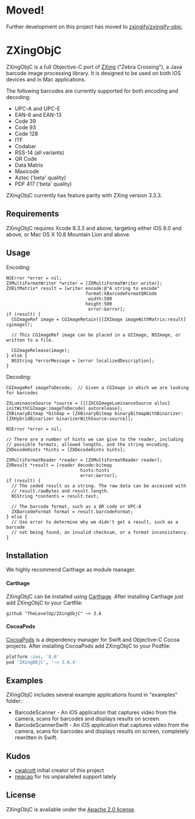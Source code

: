 # Moved!

Further development on this project has moved to [zxingify/zxingify-objc](https://github.com/zxingify/zxingify-objc).

# ZXingObjC

ZXingObjC is a full Objective-C port of [ZXing](https://github.com/zxing/zxing) ("Zebra Crossing"), a Java barcode image processing library. It is designed to be used on both iOS devices and in Mac applications.

The following barcodes are currently supported for both encoding and decoding:

* UPC-A and UPC-E
* EAN-8 and EAN-13
* Code 39
* Code 93
* Code 128
* ITF
* Codabar
* RSS-14 (all variants)
* QR Code
* Data Matrix
* Maxicode
* Aztec ('beta' quality)
* PDF 417 ('beta' quality)

ZXingObjC currently has feature parity with ZXing version 3.3.3.

## Requirements

ZXingObjC requires Xcode 8.3.3 and above, targeting either iOS 8.0 and above, or Mac OS X 10.8 Mountain Lion and above.

## Usage

Encoding:

```objc
NSError *error = nil;
ZXMultiFormatWriter *writer = [ZXMultiFormatWriter writer];
ZXBitMatrix* result = [writer encode:@"A string to encode"
                              format:kBarcodeFormatQRCode
                               width:500
                              height:500
                               error:&error];
if (result) {
  CGImageRef image = CGImageRetain([[ZXImage imageWithMatrix:result] cgimage]);

  // This CGImageRef image can be placed in a UIImage, NSImage, or written to a file.
  
  CGImageRelease(image);
} else {
  NSString *errorMessage = [error localizedDescription];
}
```

Decoding:

```objc
CGImageRef imageToDecode;  // Given a CGImage in which we are looking for barcodes

ZXLuminanceSource *source = [[[ZXCGImageLuminanceSource alloc] initWithCGImage:imageToDecode] autorelease];
ZXBinaryBitmap *bitmap = [ZXBinaryBitmap binaryBitmapWithBinarizer:[ZXHybridBinarizer binarizerWithSource:source]];

NSError *error = nil;

// There are a number of hints we can give to the reader, including
// possible formats, allowed lengths, and the string encoding.
ZXDecodeHints *hints = [ZXDecodeHints hints];

ZXMultiFormatReader *reader = [ZXMultiFormatReader reader];
ZXResult *result = [reader decode:bitmap
                            hints:hints
                            error:&error];
if (result) {
  // The coded result as a string. The raw data can be accessed with
  // result.rawBytes and result.length.
  NSString *contents = result.text;

  // The barcode format, such as a QR code or UPC-A
  ZXBarcodeFormat format = result.barcodeFormat;
} else {
  // Use error to determine why we didn't get a result, such as a barcode
  // not being found, an invalid checksum, or a format inconsistency.
}
```

## Installation

We highly recommend Carthage as module manager.

#### Carthage

ZXingObjC can be installed using [Carthage](https://github.com/Carthage/Carthage). After installing Carthage just add ZXingObjC to your Cartfile:

```ogdl
github "TheLevelUp/ZXingObjC" ~> 3.6
```

#### CocoaPods

[CocoaPods](http://cocoapods.org) is a dependency manager for Swift and Objective-C Cocoa projects. After installing CocoaPods add ZXingObjC to your Podfile:

```ruby
platform :ios, '8.0'
pod 'ZXingObjC', '~> 3.6.4'
```

## Examples

ZXingObjC includes several example applications found in "examples" folder:

* BarcodeScanner - An iOS application that captures video from the camera, scans for barcodes and displays results on screen.
* BarcodeScannerSwift - An iOS application that captures video from the camera, scans for barcodes and displays results on screen, completely rewritten in Swift.

## Kudos

- [cwalcott](https://github.com/cwalcott) initial creator of this project
- [neacao](https://github.com/neacao) for his unparalleled support lately

## License

ZXingObjC is available under the [Apache 2.0 license](http://www.apache.org/licenses/LICENSE-2.0.html).
